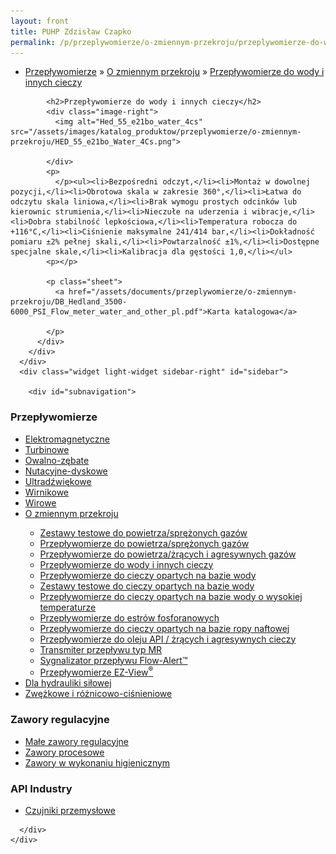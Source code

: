 ```yaml
---
layout: front
title: PUHP Zdzisław Czapko
permalink: /p/przeplywomierze/o-zmiennym-przekroju/przeplywomierze-do-wody-i-innych-cieczy/
---
```


<div id="content">
  <div class="wrapper-with-color-background">
    <div class="content-area-blog blog-background-sidebar-right">
      <div class="mainarea-left" id="mainarea">
        <div class="blogpost-blog3">
          <div class="post-content">
            <ul class="meta">
<li>
<a href="/p/przeplywomierze">Przepływomierze</a>
»
<a href="/p/przeplywomierze/o-zmiennym-przekroju">O zmiennym przekroju</a>
»
<a href="/p/przeplywomierze/o-zmiennym-przekroju/przeplywomierze-do-wody-i-innych-cieczy">Przepływomierze do wody i innych cieczy</a>
</li>
</ul>

            <h2>Przepływomierze do wody i innych cieczy</h2>
            <div class="image-right">
              <img alt="Hed_55_e21bo_water_4cs" src="/assets/images/katalog_produktow/przeplywomierze/o-zmiennym-przekroju/HED_55_e21bo_Water_4Cs.png">

            </div>
            <p>
              </p><ul><li>Bezpośredni odczyt,</li><li>Montaż w dowolnej pozycji,</li><li>Obrotowa skala w zakresie 360°,</li><li>Łatwa do odczytu skala liniowa,</li><li>Brak wymogu prostych odcinków lub kierownic strumienia,</li><li>Nieczułe na uderzenia i wibracje,</li><li>Dobra stabilność lepkościowa,</li><li>Temperatura robocza do +116°C,</li><li>Ciśnienie maksymalne 241/414 bar,</li><li>Dokładność pomiaru ±2% pełnej skali,</li><li>Powtarzalność ±1%,</li><li>Dostępne specjalne skale,</li><li>Kalibracja dla gęstości 1,0,</li></ul>
            <p></p>
            
            <p class="sheet">
              <a href="/assets/documents/przeplywomierze/o-zmiennym-przekroju/DB_Hedland_3500-6000_PSI_Flow_meter_water_and_other_pl.pdf">Karta katalogowa</a>

            </p>
          </div>
        </div>
      </div>
      <div class="widget light-widget sidebar-right" id="sidebar">
        
        <div id="subnavigation">
<h3>Przepływomierze</h3>
<ul class="subcategories">
<li class="category"><a href="/p/przeplywomierze/elektromagnetyczne">Elektromagnetyczne</a></li>
<li class="category"><a href="/p/przeplywomierze/turbinowe">Turbinowe</a></li>
<li class="category"><a href="/p/przeplywomierze/owalno-zebate">Owalno-zębate</a></li>
<li class="category"><a href="/p/przeplywomierze/nutacyjne-dyskowe">Nutacyjne-dyskowe</a></li>
<li class="category"><a href="/p/przeplywomierze/ultradzwiekowe">Ultradźwiękowe</a></li>
<li class="category"><a href="/p/przeplywomierze/wirnikowe">Wirnikowe</a></li>
<li class="category"><a href="/p/przeplywomierze/wirowe">Wirowe</a></li>
<li class="category"><a href="/p/przeplywomierze/o-zmiennym-przekroju">O zmiennym przekroju</a></li>
<div class="light-widget">
<ul class="products">
<li class="product"><a href="/p/przeplywomierze/o-zmiennym-przekroju/zestawy-testowe-do-powietrza-sprezonych-gazow">Zestawy testowe do powietrza/sprężonych gazów</a></li>
<li class="product"><a href="/p/przeplywomierze/o-zmiennym-przekroju/przeplywomierze-do-powietrza-sprezonych-gazow">Przepływomierze do powietrza/sprężonych gazów</a></li>
<li class="product"><a href="/p/przeplywomierze/o-zmiennym-przekroju/przeplywomierze-do-powietrza-zracych-i-agresywnych-gazow">Przepływomierze do powietrza/żrących i agresywnych gazów</a></li>
<li class="product"><a href="/p/przeplywomierze/o-zmiennym-przekroju/przeplywomierze-do-wody-i-innych-cieczy">Przepływomierze do wody i innych cieczy</a></li>
<li class="product"><a href="/p/przeplywomierze/o-zmiennym-przekroju/przeplywomierze-do-cieczy-opartych-na-bazie-wody">Przepływomierze do cieczy opartych na bazie wody</a></li>
<li class="product"><a href="/p/przeplywomierze/o-zmiennym-przekroju/zestawy-testowe-do-cieczy-opartych-na-bazie-wody">Zestawy testowe do cieczy opartych na bazie wody</a></li>
<li class="product"><a href="/p/przeplywomierze/o-zmiennym-przekroju/przeplywomierze-do-cieczy-opartych-na-bazie-wody-o-wysokiej-temperaturze">Przepływomierze do cieczy opartych na bazie wody o wysokiej temperaturze</a></li>
<li class="product"><a href="/p/przeplywomierze/o-zmiennym-przekroju/przeplywomierze-do-estrow-fosforanowych">Przepływomierze do estrów fosforanowych</a></li>
<li class="product"><a href="/p/przeplywomierze/o-zmiennym-przekroju/przeplywomierze-do-cieczy-opartych-na-bazie-ropy-naftowej">Przepływomierze do cieczy opartych na bazie ropy naftowej</a></li>
<li class="product"><a href="/p/przeplywomierze/o-zmiennym-przekroju/przeplywomierze-do-oleju-api-zracych-i-agresywnych-cieczy">Przepływomierze do oleju API / żrących i agresywnych cieczy</a></li>
<li class="product"><a href="/p/przeplywomierze/o-zmiennym-przekroju/transmiter-przeplywu-typ-mr">Transmiter przepływu typ MR</a></li>
<li class="product"><a href="/p/przeplywomierze/o-zmiennym-przekroju/sygnalizator-przeplywu-flow-alert">Sygnalizator przepływu Flow-Alert™</a></li>
<li class="product"><a href="/p/przeplywomierze/o-zmiennym-przekroju/przeplywomierze-ez-view-sup-sup">Przepływomierze EZ-View<sup>®</sup></a></li>
</ul>
</div>
<li class="category"><a href="/p/przeplywomierze/dla-hydrauliki-silowej">Dla hydrauliki siłowej</a></li>
<li class="category"><a href="/p/przeplywomierze/zwezkowe-i-roznicowo-cisnieniowe">Zwężkowe i różnicowo-ciśnieniowe</a></li>
</ul>
<h3>Zawory regulacyjne</h3>
<ul class="subcategories">
<li class="category"><a href="/p/zawory-regulacyjne/male-zawory-regulacyjne">Małe zawory regulacyjne</a></li>
<li class="category"><a href="/p/zawory-regulacyjne/zawory-procesowe">Zawory procesowe</a></li>
<li class="category"><a href="/p/zawory-regulacyjne/zawory-w-wykonaniu-higienicznym">Zawory w wykonaniu higienicznym</a></li>
</ul>
<h3>API Industry</h3>
<ul class="subcategories">
<li class="category"><a href="/p/api-industry/czujniki-przemyslowe">Czujniki przemysłowe</a></li>
</ul>
</div>

      </div>
    </div>
  </div>
</div>